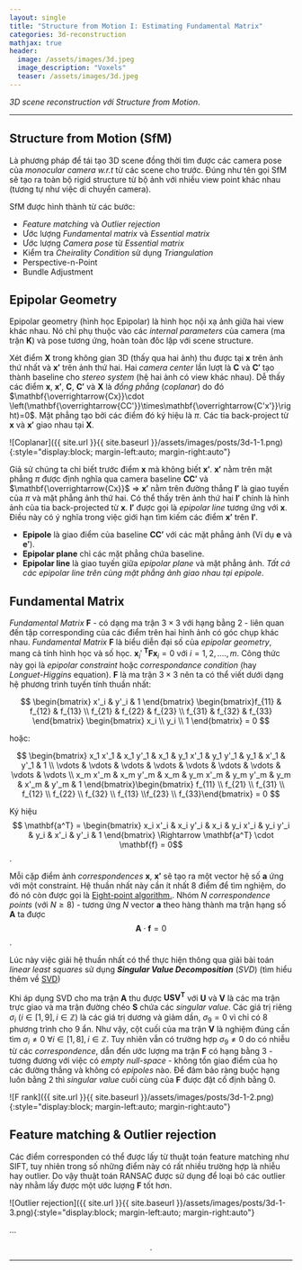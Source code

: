 ```yaml
---
layout: single
title: "Structure from Motion I: Estimating Fundamental Matrix"
categories: 3d-reconstruction
mathjax: true
header:
  image: /assets/images/3d.jpeg
  image_description: "Voxels"
  teaser: /assets/images/3d.jpeg
---
```


*3D scene reconstruction với Structure from Motion*.

---
## Structure from Motion (SfM)

Là phương pháp để tái tạo 3D scene đồng thời tìm được các camera pose của *monocular camera w.r.t* từ các 
scene cho trước. Đúng như tên gọi SfM sẽ tạo ra toàn bộ rigid structure từ bộ ảnh với nhiều view point khác nhau (tương 
tự như việc di chuyển camera).

SfM được hình thành từ các bước:

* *Feature matching* và *Outlier rejection*
* Ước lượng *Fundamental matrix* và *Essential matrix*
* Ước lượng *Camera pose* từ *Essential matrix*
* Kiểm tra *Cheirality Condition* sử dụng *Triangulation*
* Perspective-n-Point
* Bundle Adjustment


## Epipolar Geometry

Epipolar geometry (hình học Epipolar) là hình học nội xạ ảnh giữa hai view khác nhau. Nó chỉ phụ thuộc vào các 
*internal parameters* của camera (ma trận $\mathbf{K}$) và pose tương ứng, hoàn toàn đôc lập với scene structure.

Xét điểm $\mathbf{X}$ trong không gian 3D (thấy qua hai ảnh) thu được tại $\mathbf{x}$ trên ảnh thứ nhất và $\mathbf{x'}$ 
trên ảnh thứ hai. Hai *camera center* lần lượt là $\mathbf{C}$ và $\mathbf{C'}$ tạo thành baseline cho *stereo system* 
(hệ hai ảnh có view khác nhau).
Dễ thấy các điểm $\mathbf{x}$, $\mathbf{x'}$, $\mathbf{C}$, $\mathbf{C'}$ và $\mathbf{X}$ là *đồng phẳng* (*coplanar*) 
do đó $\mathbf{\overrightarrow{Cx}}\cdot \left(\mathbf{\overrightarrow{CC'}}\times\mathbf{\overrightarrow{C'x'}}\right)=0$. 
Mặt phẳng tạo bởi các điểm đó ký hiệu là $\pi$. Các tia back-project từ $\mathbf{x}$ và $\mathbf{x'}$ giao nhau tại $\mathbf{X}$.

![Coplanar]({{ site.url }}{{ site.baseurl }}/assets/images/posts/3d-1-1.png){:style="display:block; margin-left:auto; margin-right:auto"}


Giả sử chúng ta chỉ biết trước điểm $\mathbf{x}$ mà không biết $\mathbf{x'}$. $\mathbf{x'}$ nằm trên mặt phẳng $\pi$ 
được định nghĩa qua camera baseline $\mathbf{CC'}$ và $\mathbf{\overrightarrow{Cx}}$ $\Rightarrow$ $\mathbf{x'}$ nằm 
trên đường thẳng $\mathbf{l'}$ là giao tuyến của $\pi$ và mặt phẳng ảnh thứ hai. Có thể thấy trên ảnh thứ hai 
$\mathbf{l'}$ chính là hình ảnh của tia back-projected từ $\mathbf{x}$. $\mathbf{l'}$ được gọi là *epipolar line* tương ứng 
với $\mathbf{x}$. Điều này có ý nghĩa trong việc giới hạn tìm kiếm các điểm $\mathbf{x'}$ trên $\mathbf{l'}$.

* **Epipole** là giao điểm của baseline $\mathbf{CC'}$ với các mặt phẳng ảnh (Ví dụ $\mathbf{e}$ và $\mathbf{e'}$).
* **Epipolar plane** chỉ các mặt phẳng chứa baseline.
* **Epipolar line** là giao tuyến giữa *epipolar plane* và mặt phẳng ảnh. *Tất cả các epipolar line trên cùng mặt phẳng 
  ảnh giao nhau tại epipole*.
  
## Fundamental Matrix

*Fundamental Matrix* $\mathbf{F}$ - có dạng ma trận $3\times 3$ với hạng bằng 2 - liên quan đến tập corresponding của 
các điểm trên hai hình ảnh có góc chụp khác nhau. *Fundamental Matrix* $\mathbf{F}$ là biểu diễn đại số của *epipolar geometry*, 
mang cả tính hình học và số học. $\mathbf{x}_i'^{\ \mathbf{T}}\mathbf{F} \mathbf{x}_i = 0$ với $i=1,2,....,m$. Công thức này gọi là *epipolar constraint* 
hoặc *correspondance condition* (hay *Longuet-Higgins* equation). $\mathbf{F}$ là ma trận $3 \times 3$ nên ta có thể 
viết dưới dạng hệ phương trình tuyến tính thuần nhất:

$$ \begin{bmatrix} x'_i & y'_i & 1 \end{bmatrix}
\begin{bmatrix}f_{11} & f_{12} & f_{13} \\ f_{21} & f_{22} & f_{23} \\ f_{31} & f_{32} & f_{33} \end{bmatrix}
\begin{bmatrix} x_i \\ y_i \\ 1 \end{bmatrix} = 0 $$

hoặc:

$$
\begin{bmatrix} x_1 x'_1 & x_1 y'_1 & x_1 & y_1 x'_1 & y_1 y'_1 & y_1 &  x'_1 & y'_1 & 1 \\ \vdots & \vdots & \vdots & \vdots & \vdots & \vdots & \vdots & \vdots & \vdots \\ x_m x'_m & x_m y'_m & x_m & y_m x'_m & y_m y'_m & y_m &  x'_m & y'_m & 1 \end{bmatrix}\begin{bmatrix} f_{11} \\ f_{21} \\ f_{31} \\ f_{12} \\ f_{22} \\ f_{32} \\ f_{13} \\f_{23} \\ f_{33}\end{bmatrix} = 0
$$

Ký hiệu $$ \mathbf{a^T} = \begin{bmatrix} x_i x'_i & x_i y'_i & x_i & y_i x'_i & y_i y'_i & y_i &  x'_i & y'_i & 1 \end{bmatrix}
\Rightarrow \mathbf{a^T} \cdot \mathbf{f} = 0$$.

Mỗi cặp điểm ảnh *correspondences* $\mathbf{x}$, $\mathbf{x'}$ sẽ tạo ra một vector hệ số $\mathbf{a}$ ứng với một 
constraint. Hệ thuần nhất này cần ít nhất 8 điểm để tìm nghiệm, do đó nó còn được gọi là [Eight-point algorithm.](https://en.wikipedia.org/wiki/Eight-point_algorithm).
Nhóm $N$ *correspondence points* (với $N \geq 8$) - tương ứng $N$ vector $\mathbf{a}$ theo hàng thành ma trận hạng số 
$\mathbf{A}$ ta được $$\mathbf{A} \cdot \mathbf{f} = 0$$.

Lúc này việc giải hệ thuần nhất có thể thực hiện thông qua giải bài toán *linear least squares* sử dụng ***Singular Value 
Decomposition*** (*SVD*) (tìm hiểu thêm về [SVD](https://cmsc426.github.io/math-tutorial/#svd))

Khi áp dụng SVD cho ma trận $\mathbf{A}$ thu được $\mathbf{USV^T}$ với $\mathbf{U}$ và $\mathbf{V}$ là các ma trận trực 
giao và ma trận đường chéo $\mathbf{S}$ chứa các *singular value*. Các giá trị riêng $\sigma_i$ ($i\in[1,9], i\in\mathbb{Z}$) 
là các giá trị dương và giảm dần, $\sigma_9=0$ vì chỉ có 8 phương trình cho 9 ẩn. Như vậy, cột cuối của ma trận $\mathbf{V}$ 
là nghiệm đúng cần tìm $\sigma_i\neq 0 \  \forall i\in[1,8], i\in\mathbb{Z}$. Tuy nhiên vẫn có trường hợp $\sigma_9\neq0$ 
do có nhiễu từ các *correspondence*, dẫn đến ước lượng ma trận $\mathbf{F}$ có hạng bằng 3 - tương đương với việc có 
*empty null-space* - không tồn giao điểm của họ các đường thẳng và không có *epipoles* nào. Để đảm bảo ràng buộc hạng 
luôn bằng 2 thì *singular value* cuối cùng của $\mathbf{F}$ được đặt cố định bằng 0. 

![F rank]({{ site.url }}{{ site.baseurl }}/assets/images/posts/3d-1-2.png){:style="display:block; margin-left:auto; margin-right:auto"}

## Feature matching & Outlier rejection

Các điểm corresponden có thể được lấy từ thuật toán feature matching như SIFT, tuy nhiên trong số những điểm này có rất 
nhiều trường hợp là nhiễu hay outlier. Do vậy thuật toán RANSAC được sử dụng để loại bỏ các outlier này nhằm lấy được 
một ước lượng $\mathbf{F}$ tốt hơn.

![Outlier rejection]({{ site.url }}{{ site.baseurl }}/assets/images/posts/3d-1-3.png){:style="display:block; margin-left:auto; margin-right:auto"}


...

<div align="center">.</div> 

---